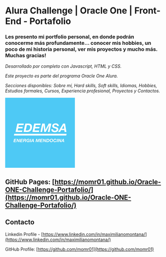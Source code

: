 # Alura Challenge | Oracle One | Front-End - Portafolio

### Les presento mi portfolio personal, en donde podrán conocerme más profundamente... conocer mis hobbies, un poco de mi historia personal, ver mis proyectos y mucho más. Muchas gracias!

_Desarrollado por completo con Javascript, HTML y CSS._

_Este proyecto es parte del programa Oracle One Alura._ 

_Secciones disponibles: Sobre mí, Hard skills, Soft skills, Idiomas, Hobbies, Estudios formales, Cursos, Experiencia profesional, Proyectos y Contactos._

![Cat](https://github.com/momr01/Oracle-ONE-Challenge-Portafolio/blob/main/assets/experiencia-laboral/edemsa.png)

## GitHub Pages: [https://momr01.github.io/Oracle-ONE-Challenge-Portafolio/](https://momr01.github.io/Oracle-ONE-Challenge-Portafolio/)

<!-- CONTACT -->
## Contacto

Linkedin Profile - [https://www.linkedin.com/in/maximilianomontana/](https://www.linkedin.com/in/maximilianomontana/)

GitHub Profile: [https://github.com/momr01](https://github.com/momr01)
